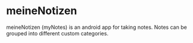 # meineNotizen
meineNotizen (myNotes) is an android app for taking notes. Notes can be grouped into different custom categories.
